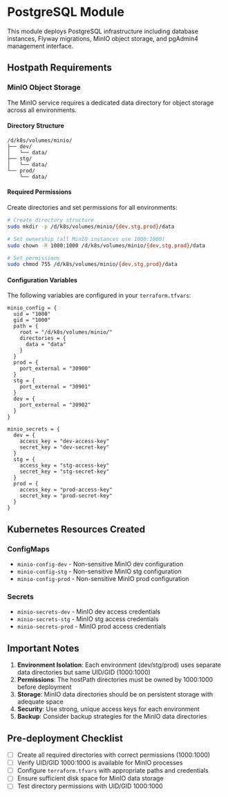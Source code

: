 # PostgreSQL Module

This module deploys PostgreSQL infrastructure including database instances, Flyway migrations, MinIO object storage, and pgAdmin4 management interface.

## Hostpath Requirements

### MinIO Object Storage

The MinIO service requires a dedicated data directory for object storage across all environments.

#### Directory Structure
```
/d/k8s/volumes/minio/
├── dev/
│   └── data/
├── stg/
│   └── data/
└── prod/
    └── data/
```

#### Required Permissions

Create directories and set permissions for all environments:

```bash
# Create directory structure
sudo mkdir -p /d/k8s/volumes/minio/{dev,stg,prod}/data

# Set ownership (all MinIO instances use 1000:1000)
sudo chown -R 1000:1000 /d/k8s/volumes/minio/{dev,stg,prod}/data

# Set permissions
sudo chmod 755 /d/k8s/volumes/minio/{dev,stg,prod}/data
```

#### Configuration Variables

The following variables are configured in your `terraform.tfvars`:

```hcl
minio_config = {
  uid = "1000"
  gid = "1000"
  path = {
    root = "/d/k8s/volumes/minio/"
    directories = {
      data = "data"
    }
  }
  prod = {
    port_external = "30900"
  }
  stg = {
    port_external = "30901"
  }
  dev = {
    port_external = "30902"
  }
}

minio_secrets = {
  dev = {
    access_key = "dev-access-key"
    secret_key = "dev-secret-key"
  }
  stg = {
    access_key = "stg-access-key"
    secret_key = "stg-secret-key"
  }
  prod = {
    access_key = "prod-access-key"
    secret_key = "prod-secret-key"
  }
}
```

## Kubernetes Resources Created

### ConfigMaps
- `minio-config-dev` - Non-sensitive MinIO dev configuration
- `minio-config-stg` - Non-sensitive MinIO stg configuration  
- `minio-config-prod` - Non-sensitive MinIO prod configuration

### Secrets
- `minio-secrets-dev` - MinIO dev access credentials
- `minio-secrets-stg` - MinIO stg access credentials
- `minio-secrets-prod` - MinIO prod access credentials

## Important Notes

1. **Environment Isolation**: Each environment (dev/stg/prod) uses separate data directories but same UID/GID (1000:1000)
2. **Permissions**: The hostPath directories must be owned by 1000:1000 before deployment
3. **Storage**: MinIO data directories should be on persistent storage with adequate space
4. **Security**: Use strong, unique access keys for each environment
5. **Backup**: Consider backup strategies for the MinIO data directories

## Pre-deployment Checklist

- [ ] Create all required directories with correct permissions (1000:1000)
- [ ] Verify UID/GID 1000:1000 is available for MinIO processes
- [ ] Configure `terraform.tfvars` with appropriate paths and credentials
- [ ] Ensure sufficient disk space for MinIO data storage
- [ ] Test directory permissions with UID/GID 1000:1000